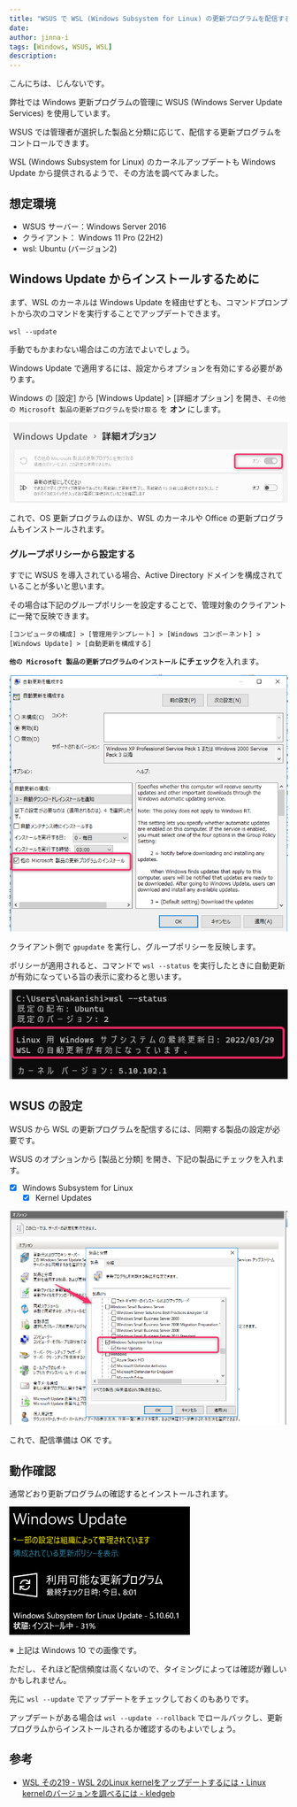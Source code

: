 ```yaml
---
title: "WSUS で WSL (Windows Subsystem for Linux) の更新プログラムを配信するには"
date: 
author: jinna-i
tags: [Windows, WSUS, WSL]
description: 
---
```


こんにちは、じんないです。

弊社では Windows 更新プログラムの管理に WSUS (Windows Server Update Services) を使用しています。

WSUS では管理者が選択した製品と分類に応じて、配信する更新プログラムをコントロールできます。

WSL (Windows Subsystem for Linux) のカーネルアップデートも Windows Update から提供されるようで、その方法を調べてみました。

## 想定環境

- WSUS サーバー：Windows Server 2016
- クライアント： Windows 11 Pro (22H2)
- wsl: Ubuntu (バージョン2)

## Windows Update からインストールするために

まず、WSL のカーネルは Windows Update を経由せずとも、コマンドプロンプトから次のコマンドを実行することでアップデートできます。

`wsl --update`

手動でもかまわない場合はこの方法でよいでしょう。

Windows Update で適用するには、設定からオプションを有効にする必要があります。

Windows の [設定] から [Windows Update] > [詳細オプション] を開き、`その他の Microsoft 製品の更新プログラムを受け取る` を **オン** にします。

![](images/001.png)

これで、OS 更新プログラムのほか、WSL のカーネルや Office の更新プログラムもインストールされます。

### グループポリシーから設定する

すでに WSUS を導入されている場合、Active Directory ドメインを構成されていることが多いと思います。

その場合は下記のグループポリシーを設定することで、管理対象のクライアントに一発で反映できます。

`[コンピュータの構成] > [管理用テンプレート] > [Windows コンポーネント] > [Windows Update] > [自動更新を構成する]` 

**`他の Microsoft 製品の更新プログラムのインストール` にチェック**を入れます。

![](images/002.png)

クライアント側で `gpupdate` を実行し、グループポリシーを反映します。

ポリシーが適用されると、コマンドで `wsl --status` を実行したときに自動更新が有効になっている旨の表示に変わると思います。

![](images/004.png)

## WSUS の設定

WSUS から WSL の更新プログラムを配信するには、同期する製品の設定が必要です。

WSUS のオプションから [製品と分類] を開き、下記の製品にチェックを入れます。

- [x] Windows Subsystem for Linux
    - [x] Kernel Updates

![](images/003.png)

これで、配信準備は OK です。

## 動作確認

通常どおり更新プログラムの確認するとインストールされます。

![](images/005.png)

※ 上記は Windows 10 での画像です。

ただし、それほど配信頻度は高くないので、タイミングによっては確認が難しいかもしれません。

先に `wsl --update` でアップデートをチェックしておくのもありです。

アップデートがある場合は `wsl --update --rollback` でロールバックし、更新プログラムからインストールされるか確認するのもよいでしょう。

## 参考

- [WSL その219 - WSL 2のLinux kernelをアップデートするには・Linux kernelのバージョンを調べるには - kledgeb](https://kledgeb.blogspot.com/2021/04/wsl-219-wsl-2linux-kernellinux-kernel.html)

